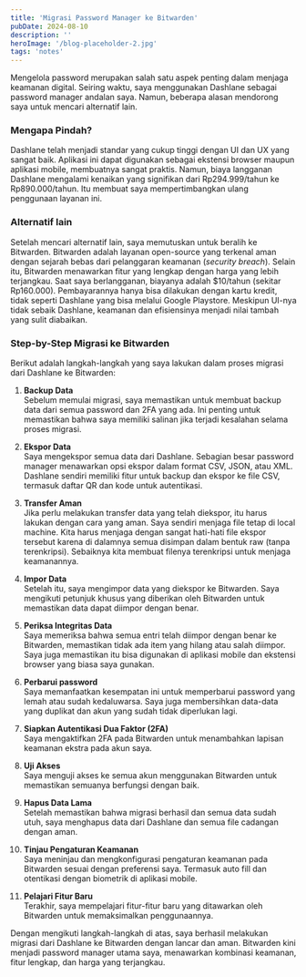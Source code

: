 ```yaml
---
title: 'Migrasi Password Manager ke Bitwarden'
pubDate: 2024-08-10
description: ''
heroImage: '/blog-placeholder-2.jpg'
tags: 'notes'
---
```


Mengelola password merupakan salah satu aspek penting dalam menjaga keamanan digital. Seiring waktu, saya menggunakan Dashlane sebagai password manager andalan saya. Namun, beberapa alasan mendorong saya untuk mencari alternatif lain.

### Mengapa Pindah?

Dashlane telah menjadi standar yang cukup tinggi dengan UI dan UX yang sangat baik. Aplikasi ini dapat digunakan sebagai ekstensi browser maupun aplikasi mobile, membuatnya sangat praktis. Namun, biaya langganan Dashlane mengalami kenaikan yang signifikan dari Rp294.999/tahun ke Rp890.000/tahun. Itu membuat saya mempertimbangkan ulang penggunaan layanan ini.

### Alternatif lain

Setelah mencari alternatif lain, saya memutuskan untuk beralih ke Bitwarden. Bitwarden adalah layanan open-source yang terkenal aman dengan sejarah bebas dari pelanggaran keamanan (_security breach_). Selain itu, Bitwarden menawarkan fitur yang lengkap dengan harga yang lebih terjangkau. Saat saya berlangganan, biayanya adalah $10/tahun (sekitar Rp160.000). Pembayarannya hanya bisa dilakukan dengan kartu kredit, tidak seperti Dashlane yang bisa melalui Google Playstore.  Meskipun UI-nya tidak sebaik Dashlane, keamanan dan efisiensinya menjadi nilai tambah yang sulit diabaikan.

### Step-by-Step Migrasi ke Bitwarden

Berikut adalah langkah-langkah yang saya lakukan dalam proses migrasi dari Dashlane ke Bitwarden:

1. **Backup Data**  
   Sebelum memulai migrasi, saya memastikan untuk membuat backup data dari semua password dan 2FA yang ada. Ini penting untuk memastikan bahwa saya memiliki salinan jika terjadi kesalahan selama proses migrasi.

2. **Ekspor Data**  
   Saya mengekspor semua data dari Dashlane. Sebagian besar password manager menawarkan opsi ekspor dalam format CSV, JSON, atau XML. Dashlane sendiri memiliki fitur untuk backup dan ekspor ke file CSV, termasuk daftar QR dan kode untuk autentikasi.

3. **Transfer Aman**  
   Jika perlu melakukan transfer data yang telah diekspor, itu harus lakukan dengan cara yang aman. Saya sendiri menjaga file tetap di local machine. Kita harus menjaga dengan sangat hati-hati file ekspor tersebut karena di dalamnya semua disimpan dalam bentuk raw (tanpa terenkripsi). Sebaiknya kita membuat filenya terenkripsi untuk menjaga keamanannya.

4. **Impor Data**  
   Setelah itu, saya mengimpor data yang diekspor ke Bitwarden. Saya mengikuti petunjuk khusus yang diberikan oleh Bitwarden untuk memastikan data dapat diimpor dengan benar.

5. **Periksa Integritas Data**  
   Saya memeriksa bahwa semua entri telah diimpor dengan benar ke Bitwarden, memastikan tidak ada item yang hilang atau salah diimpor. Saya juga memastikan itu bisa digunakan di aplikasi mobile dan ekstensi browser yang biasa saya gunakan.

6. **Perbarui password**  
   Saya memanfaatkan kesempatan ini untuk memperbarui password yang lemah atau sudah kedaluwarsa. Saya juga membersihkan data-data yang duplikat dan akun yang sudah tidak diperlukan lagi.

7. **Siapkan Autentikasi Dua Faktor (2FA)**  
   Saya mengaktifkan 2FA pada Bitwarden untuk menambahkan lapisan keamanan ekstra pada akun saya.

8. **Uji Akses**  
   Saya menguji akses ke semua akun menggunakan Bitwarden untuk memastikan semuanya berfungsi dengan baik.

9. **Hapus Data Lama**  
   Setelah memastikan bahwa migrasi berhasil dan semua data sudah utuh, saya menghapus data dari Dashlane dan semua file cadangan dengan aman.

10. **Tinjau Pengaturan Keamanan**  
    Saya meninjau dan mengkonfigurasi pengaturan keamanan pada Bitwarden sesuai dengan preferensi saya. Termasuk auto fill dan otentikasi dengan biometrik di aplikasi mobile.

11. **Pelajari Fitur Baru**  
    Terakhir, saya mempelajari fitur-fitur baru yang ditawarkan oleh Bitwarden untuk memaksimalkan penggunaannya.

Dengan mengikuti langkah-langkah di atas, saya berhasil melakukan migrasi dari Dashlane ke Bitwarden dengan lancar dan aman. Bitwarden kini menjadi password manager utama saya, menawarkan kombinasi keamanan, fitur lengkap, dan harga yang terjangkau.